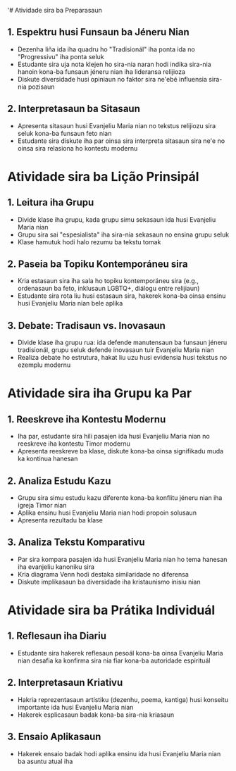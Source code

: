 '# Atividade sira ba Preparasaun

## 1. Espektru husi Funsaun ba Jéneru Nian

- Dezenha liña ida iha quadru ho "Tradisionál" iha ponta ida no "Progressivu" iha ponta seluk
- Estudante sira uja nota klejen ho sira-nia naran hodi indika sira-nia hanoin kona-ba funsaun jéneru nian iha lideransa relijioza
- Diskute diversidade husi opiniaun no faktor sira ne'ebé influensia sira-nia pozisaun

## 2. Interpretasaun ba Sitasaun

- Apresenta sitasaun husi Evanjeliu Maria nian no tekstus relijiozu sira seluk kona-ba funsaun feto nian
- Estudante sira diskute iha par oinsa sira interpreta sitasaun sira ne'e no oinsa sira relasiona ho kontestu modernu

# Atividade sira ba Lição Prinsipál

## 1. Leitura iha Grupu

- Divide klase iha grupu, kada grupu simu sekasaun ida husi Evanjeliu Maria nian
- Grupu sira sai "espesialista" iha sira-nia sekasaun no ensina grupu seluk
- Klase hamutuk hodi halo rezumu ba tekstu tomak

## 2. Paseia ba Topiku Kontemporáneu sira

- Kria estasaun sira iha sala ho topiku kontemporáneu sira (e.g., ordenasaun ba feto, inklusaun LGBTQ+, diálogu entre relijiaun)
- Estudante sira rota liu husi estasaun sira, hakerek kona-ba oinsa ensinu husi Evanjeliu Maria nian bele aplika

## 3. Debate: Tradisaun vs. Inovasaun

- Divide klase iha grupu rua: ida defende manutensaun ba funsaun jéneru tradisionál, grupu seluk defende inovasaun tuir Evanjeliu Maria nian
- Realiza debate ho estrutura, hakat liu uzu husi evidensia husi tekstus no ezemplu modernu

# Atividade sira iha Grupu ka Par

## 1. Reeskreve iha Kontestu Modernu

- Iha par, estudante sira hili pasajen ida husi Evanjeliu Maria nian no reeskreve iha kontestu Timor modernu
- Apresenta reeskreve ba klase, diskute kona-ba oinsa signifikadu muda ka kontinua hanesan

## 2. Analiza Estudu Kazu

- Grupu sira simu estudu kazu diferente kona-ba konflitu jéneru nian iha igreja Timor nian
- Aplika ensinu husi Evanjeliu Maria nian hodi propoin solusaun
- Apresenta rezultadu ba klase

## 3. Analiza Tekstu Komparativu

- Par sira kompara pasajen ida husi Evanjeliu Maria nian ho tema hanesan iha evanjeliu kanoniku sira
- Kria diagrama Venn hodi destaka similaridade no diferensa
- Diskute implikasaun ba diversidade iha kristaunismo inisiu nian

# Atividade sira ba Prátika Individuál

## 1. Reflesaun iha Diariu

- Estudante sira hakerek reflesaun pesoál kona-ba oinsa Evanjeliu Maria nian desafia ka konfirma sira nia fiar kona-ba autoridade espirituál

## 2. Interpretasaun Kriativu

- Hakria reprezentasaun artístiku (dezenhu, poema, kantiga) husi konseitu importante ida husi Evanjeliu Maria nian
- Hakerek esplicasaun badak kona-ba sira-nia kriasaun

## 3. Ensaio Aplikasaun

- Hakerek ensaio badak hodi aplika ensinu ida husi Evanjeliu Maria nian ba asuntu atual iha